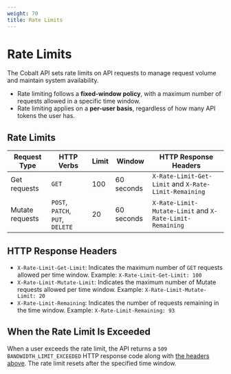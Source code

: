 ```yaml
---
weight: 70
title: Rate Limits
---
```


# Rate Limits

The Cobalt API sets rate limits on API requests to manage request volume and maintain system availability.

- Rate limiting follows a **fixed-window policy**, with a maximum number of requests allowed in a specific
time window.
- Rate limiting applies on a **per-user basis**, regardless of how many API tokens the user has.

## Rate Limits

| Request Type    | HTTP Verbs                       | Limit | Window     | HTTP Response Headers                                    |
|-----------------|----------------------------------|-------|------------|----------------------------------------------------------|
| Get requests    | `GET`                            | 100   | 60 seconds | `X-Rate-Limit-Get-Limit` and  `X-Rate-Limit-Remaining`   |
| Mutate requests | `POST`, `PATCH`, `PUT`, `DELETE` | 20    | 60 seconds | `X-Rate-Limit-Mutate-Limit` and `X-Rate-Limit-Remaining` |

## HTTP Response Headers

- `X-Rate-Limit-Get-Limit`: Indicates the maximum number of `GET` requests allowed per time window.
Example: `X-Rate-Limit-Get-Limit: 100`
- `X-Rate-Limit-Mutate-Limit`: Indicates the maximum number of Mutate requests allowed per time window.
Example: `X-Rate-Limit-Mutate-Limit: 20`
- `X-Rate-Limit-Remaining`: Indicates the number of requests remaining in the time window.
Example: `X-Rate-Limit-Remaining: 93`

## When the Rate Limit Is Exceeded

When a user exceeds the rate limit, the API returns a `509 BANDWIDTH_LIMIT_EXCEEDED` HTTP response code along with [the
headers above](#http-response-headers). The rate limit resets after the specified time window.
